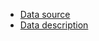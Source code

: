 * [Data source](https://www.ndbc.noaa.gov/station_page.php?station=46132)
* [Data description](https://www.ndbc.noaa.gov/measdes.shtml#stdmet)
